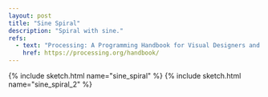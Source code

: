 ```yaml
---
layout: post
title: "Sine Spiral"
description: "Spiral with sine."
refs:
  - text: "Processing: A Programming Handbook for Visual Designers and Artists (Second Edition)"
    href: https://processing.org/handbook/
---
```


{% include sketch.html name="sine_spiral" %}
{% include sketch.html name="sine_spiral_2" %}
